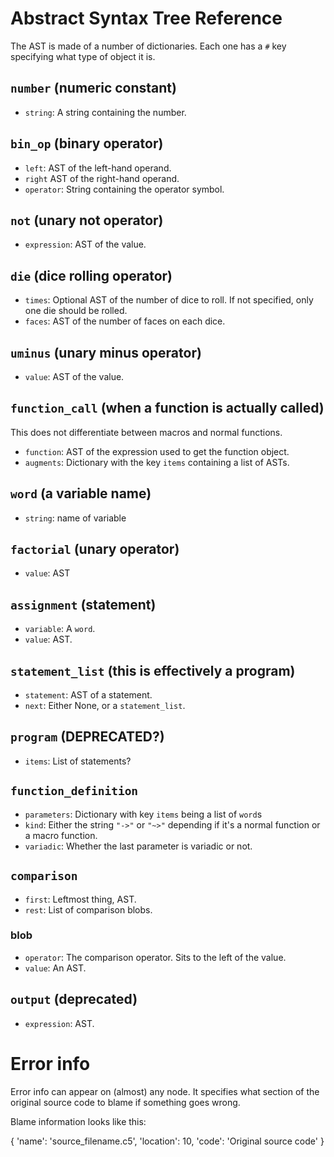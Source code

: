 # Abstract Syntax Tree Reference

The AST is made of a number of dictionaries. Each one has a `#` key specifying what type of object it is.

## `number` (numeric constant)
- `string`: A string containing the number.

## `bin_op` (binary operator)

- `left`: AST of the left-hand operand.
- `right` AST of the right-hand operand.
- `operator`: String containing the operator symbol.

## `not` (unary not operator)

- `expression`: AST of the value.

## `die` (dice rolling operator)

- `times`: Optional AST of the number of dice to roll. If not specified, only one die should be rolled.
- `faces`: AST of the number of faces on each dice.

## `uminus` (unary minus operator)

- `value`: AST of the value.

## `function_call` (when a function is actually called)

This does not differentiate between macros and normal functions.

- `function`: AST of the expression used to get the function object.
- `augments`: Dictionary with the key `items` containing a list of ASTs.

## `word` (a variable name)

- `string`: name of variable

## `factorial` (unary operator)

- `value`: AST

## `assignment` (statement)

- `variable`:  A `word`.
- `value`: AST.

## `statement_list` (this is effectively a program)

- `statement`: AST of a statement.
- `next`: Either None, or a `statement_list`.

## `program` (DEPRECATED?)

- `items`: List of statements?

## `function_definition`

- `parameters`: Dictionary with key `items` being a list of `word`s
- `kind`: Either the string `"->"` or `"~>"` depending if it's a normal function or a macro function.
- `variadic`: Whether the last parameter is variadic or not.

## `comparison`

- `first`: Leftmost thing, AST.
- `rest`: List of comparison blobs.

### blob

- `operator`: The comparison operator. Sits to the left of the value.
- `value`: An AST.

## `output` (deprecated)

- `expression`: AST.

# Error info

Error info can appear on (almost) any node. It specifies what section of the original source code to blame if something goes wrong.

Blame information looks like this:

{
	'name': 'source_filename.c5',
	'location': 10,
	'code': 'Original source code'
}